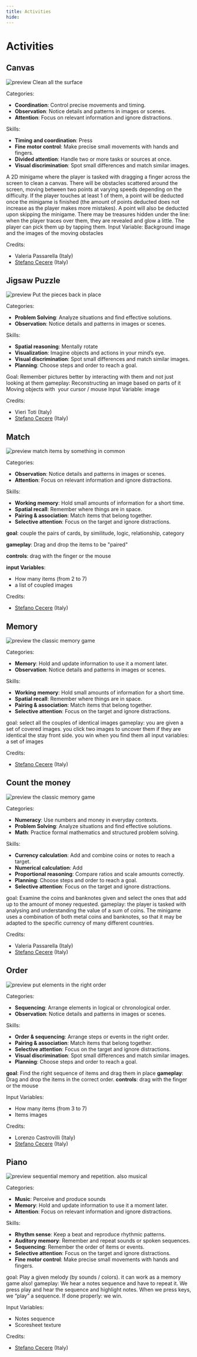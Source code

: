 ```yaml
---
title: Activities
hide:
---
```


# Activities

<a id="CleanCanvas"></a>
## Canvas

![preview](../../../assets/img/discover/activities/activity_CleanCanvas.jpg)
Clean all the surface

Categories:

  - **Coordination**: Control precise movements and timing.
  - **Observation**: Notice details and patterns in images or scenes.
  - **Attention**: Focus on relevant information and ignore distractions.

Skills:

  - **Timing and coordination**: Press
  - **Fine motor control**: Make precise small movements with hands and fingers.
  - **Divided attention**: Handle two or more tasks or sources at once.
  - **Visual discrimination**: Spot small differences and match similar images.

A 2D minigame where the player is tasked with dragging a finger across the screen to clean a canvas. There will be obstacles scattered around the screen, moving between two points at varying speeds depending on the difficulty. If the player touches at least 1 of them, a point will be deducted once the minigame is finished (the amount of points deducted does not increase as the player makes more mistakes). A point will also be deducted upon skipping the minigame. There may be treasures hidden under the line: when the player traces over them, they are revealed and glow a little. The player can pick them up by tapping them.
Input Variable: Background image and the images of the moving obstacles


Credits:
  - Valeria Passarella (Italy)
  - [Stefano Cecere](https://stefanocecere.com) (Italy)

<a id="JigsawPuzzle"></a>
## Jigsaw Puzzle

![preview](../../../assets/img/discover/activities/activity_JigsawPuzzle.jpg)
Put the pieces back in place

Categories:

  - **Problem Solving**: Analyze situations and find effective solutions.
  - **Observation**: Notice details and patterns in images or scenes.

Skills:

  - **Spatial reasoning**: Mentally rotate
  - **Visualization**: Imagine objects and actions in your mind’s eye.
  - **Visual discrimination**: Spot small differences and match similar images.
  - **Planning**: Choose steps and order to reach a goal.

Goal: Remember pictures better by interacting with them and not just looking at them
gameplay: Reconstructing an image based on parts of it Moving objects with  your cursor / mouse
Input Variable:  image 

Credits:
  - Vieri Toti (Italy)
  - [Stefano Cecere](https://stefanocecere.com) (Italy)

<a id="Match"></a>
## Match

![preview](../../../assets/img/discover/activities/activity_Match.jpg)
match items by something in common

Categories:

  - **Observation**: Notice details and patterns in images or scenes.
  - **Attention**: Focus on relevant information and ignore distractions.

Skills:

  - **Working memory**: Hold small amounts of information for a short time.
  - **Spatial recall**: Remember where things are in space.
  - **Pairing & association**: Match items that belong together.
  - **Selective attention**: Focus on the target and ignore distractions.

**goal**: couple the pairs of cards, by similitude, logic, relationship, category

**gameplay**: Drag and drop the items to be "paired" 

**controls**: drag with the finger or the mouse

**input Variables**:

- How many items (from 2 to 7)
- a list of coupled  images

Credits:
  - [Stefano Cecere](https://stefanocecere.com) (Italy)

<a id="Memory"></a>
## Memory

![preview](../../../assets/img/discover/activities/activity_Memory.jpg)
the classic memory game

Categories:

  - **Memory**: Hold and update information to use it a moment later.
  - **Observation**: Notice details and patterns in images or scenes.

Skills:

  - **Working memory**: Hold small amounts of information for a short time.
  - **Spatial recall**: Remember where things are in space.
  - **Pairing & association**: Match items that belong together.
  - **Selective attention**: Focus on the target and ignore distractions.

goal: select all the couples of identical images
gameplay: you are given a set of covered images. you click two images to uncover them if they are identical the stay front side. you win when you find them all
input variables: a set of images

Credits:
  - [Stefano Cecere](https://stefanocecere.com) (Italy)

<a id="MoneyCount"></a>
## Count the money

![preview](../../../assets/img/discover/activities/activity_MoneyCount.jpg)
the classic memory game

Categories:

  - **Numeracy**: Use numbers and money in everyday contexts.
  - **Problem Solving**: Analyze situations and find effective solutions.
  - **Math**: Practice formal mathematics and structured problem solving.

Skills:

  - **Currency calculation**: Add and combine coins or notes to reach a target.
  - **Numerical calculation**: Add
  - **Proportional reasoning**: Compare ratios and scale amounts correctly.
  - **Planning**: Choose steps and order to reach a goal.
  - **Selective attention**: Focus on the target and ignore distractions.

goal: Examine the coins and banknotes given and select the ones that add up to the amount of money requested.
gameplay: the player is tasked with analysing and understanding the value of a sum of coins. The minigame uses a combination of both metal coins and banknotes, so that it may be adapted to the specific currency of many different countries.
  


Credits:
  - Valeria Passarella (Italy)
  - [Stefano Cecere](https://stefanocecere.com) (Italy)

<a id="Order"></a>
## Order

![preview](../../../assets/img/discover/activities/activity_Order.jpg)
put elements in the right order

Categories:

  - **Sequencing**: Arrange elements in logical or chronological order.
  - **Observation**: Notice details and patterns in images or scenes.

Skills:

  - **Order & sequencing**: Arrange steps or events in the right order.
  - **Pairing & association**: Match items that belong together.
  - **Selective attention**: Focus on the target and ignore distractions.
  - **Visual discrimination**: Spot small differences and match similar images.
  - **Planning**: Choose steps and order to reach a goal.

**goal**: Find the right sequence of items and drag them in place
**gameplay**: Drag and drop the items in the correct order. 
**controls**: drag with the finger or the mouse

Input Variables:
- How many items (from 3 to 7)
- Items images


Credits:
  - Lorenzo Castrovilli (Italy)
  - [Stefano Cecere](https://stefanocecere.com) (Italy)

<a id="Piano"></a>
## Piano

![preview](../../../assets/img/discover/activities/activity_Piano.jpg)
sequential memory and repetition. also musical

Categories:

  - **Music**: Perceive and produce sounds
  - **Memory**: Hold and update information to use it a moment later.
  - **Attention**: Focus on relevant information and ignore distractions.

Skills:

  - **Rhythm sense**: Keep a beat and reproduce rhythmic patterns.
  - **Auditory memory**: Remember and repeat sounds or spoken sequences.
  - **Sequencing**: Remember the order of items or events.
  - **Selective attention**: Focus on the target and ignore distractions.
  - **Fine motor control**: Make precise small movements with hands and fingers.

goal: Play a given melody (by sounds / colors). it can work as a memory game also!
gameplay: We hear a notes sequence and have to repeat it. We press play and hear the sequence and highlight notes. When we press keys, we “play” a sequence. If done properly: we win.

Input Variables:
- Notes sequence
- Scoresheet texture

Credits:
  - [Stefano Cecere](https://stefanocecere.com) (Italy)

